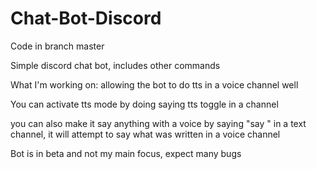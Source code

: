 # Chat-Bot-Discord

Code in branch master

Simple discord chat bot, includes other commands

What I'm working on:
allowing the bot to do tts in a voice channel well

You can activate tts mode by doing saying tts toggle in a channel

you can also make it say anything with a voice by saying "say <message>" in a text channel, it will attempt to say what was written in a voice channel

Bot is in beta and not my main focus, expect many bugs
